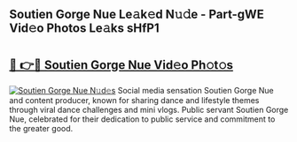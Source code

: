 ## Soutien Gorge Nue Le𝚊k𝚎d N𝚞𝚍e - Part-gWE Vid𝚎o Photos Le𝚊ks sHfP1

# <h2><a href="http://fb9ydy0.evod.top/?m=Soutien+Gorge+Nue">🔗 👉🔴 Soutien Gorge Nue Vid𝚎o Ph𝚘t𝚘s</a></h2>

[![Soutien Gorge Nue N𝚞d𝚎s](https://i.imgur.com/8V9OHl7.gif)](http://fb9ydy0.evod.top/?m=Soutien+Gorge+Nue)
Social media sensation Soutien Gorge Nue and content producer, known for sharing dance and lifestyle themes through viral dance challenges and mini vlogs. Public servant Soutien Gorge Nue, celebrated for their dedication to public service and commitment to the greater good. 
